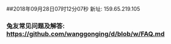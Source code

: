##2018年09月28日07时12分07秒 新址: 159.65.219.105
### 兔友常见问题及解答: https://github.com/wanggonging/d/blob/w/FAQ.md
